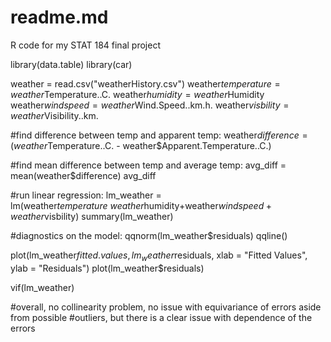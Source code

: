 # readme.md
R code for my STAT 184 final project 

library(data.table)
library(car)

weather = read.csv("weatherHistory.csv")
weather$temperature = weather$Temperature..C.
weather$humidity = weather$Humidity
weather$windspeed = weather$Wind.Speed..km.h.
weather$visbility = weather$Visibility..km.

#find difference between temp and apparent temp:
weather$difference = (weather$Temperature..C. - weather$Apparent.Temperature..C.)

#find mean difference between temp and average temp:
avg_diff = mean(weather$difference)
avg_diff

#run linear regression:
lm_weather = lm(weather$temperature~weather$humidity+weather$windspeed+weather$visbility)
summary(lm_weather)

#diagnostics on the model:
qqnorm(lm_weather$residuals)
qqline()

plot(lm_weather$fitted.values, lm_weather$residuals, xlab = "Fitted Values", ylab = "Residuals")
plot(lm_weather$residuals)

vif(lm_weather)

#overall, no collinearity problem, no issue with equivariance of errors aside from possible 
#outliers, but there is a clear issue with dependence of the errors

